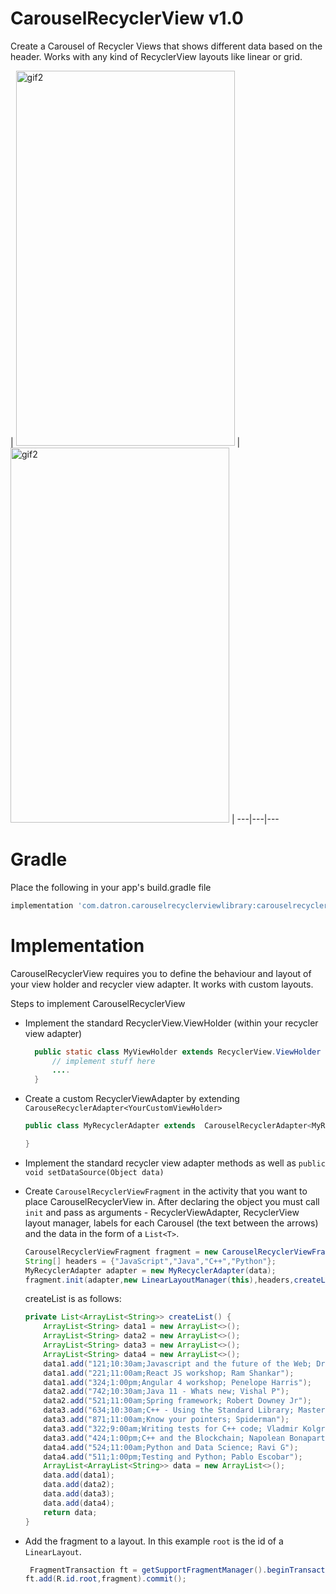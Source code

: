 # CarouselRecyclerView v1.0

Create a Carousel of Recycler Views that shows different data based on the header. Works with any kind of RecyclerView layouts like linear or grid.

| <img src="https://i.imgur.com/9USneXZ.gif" alt="gif2" width="350" height="600"> | <img src="https://i.imgur.com/xTeNWF3.gif" alt="gif2" width="350" height="600"> |
---|---|---

# Gradle

Place the following in your app's build.gradle file
```Groovy
implementation 'com.datron.carouselrecyclerviewlibrary:carouselrecyclerviewlibrary:1.0.0'
```
# Implementation

CarouselRecyclerView requires you to define the behaviour and layout of your view holder and recycler view adapter. It works with custom layouts.

Steps to implement CarouselRecyclerView
- Implement the standard RecyclerView.ViewHolder (within your recycler view adapter)
  ```Java
    public static class MyViewHolder extends RecyclerView.ViewHolder {
        // implement stuff here
        ....
    }
    ```
- Create a custom RecyclerViewAdapter by extending `CarouseRecyclerAdapter<YourCustomViewHolder>`

  ```Java
  public class MyRecyclerAdapter extends  CarouselRecyclerAdapter<MyRecyclerAdapter.MyViewHolder> {

  }
  ```
- Implement the standard recycler view adapter methods as well as `public void setDataSource(Object data)`

- Create `CarouselRecyclerViewFragment` in the activity that you want to place CarouselRecyclerView in. After declaring the object you must call `init` and pass as arguments - RecyclerViewAdapter, RecyclerView layout manager, labels for each Carousel (the text between the arrows) and the data in the form of a `List<T>`.
    ```Java
    CarouselRecyclerViewFragment fragment = new CarouselRecyclerViewFragment();
    String[] headers = {"JavaScript","Java","C++","Python"};
    MyRecyclerAdapter adapter = new MyRecyclerAdapter(data);
    fragment.init(adapter,new LinearLayoutManager(this),headers,createList());
    ```
    createList is as follows:

    ```Java
    private List<ArrayList<String>> createList() {
        ArrayList<String> data1 = new ArrayList<>();
        ArrayList<String> data2 = new ArrayList<>();
        ArrayList<String> data3 = new ArrayList<>();
        ArrayList<String> data4 = new ArrayList<>();
        data1.add("121;10:30am;Javascript and the future of the Web; Dr Das");
        data1.add("221;11:00am;React JS workshop; Ram Shankar");
        data1.add("324;1:00pm;Angular 4 workshop; Penelope Harris");
        data2.add("742;10:30am;Java 11 - Whats new; Vishal P");
        data2.add("521;11:00am;Spring framework; Robert Downey Jr");
        data3.add("634;10:30am;C++ - Using the Standard Library; Master Chief");
        data3.add("871;11:00am;Know your pointers; Spiderman");
        data3.add("322;9:00am;Writing tests for C++ code; Vladmir Kolgromov");
        data3.add("424;1:00pm;C++ and the Blockchain; Napolean Bonaparte");
        data4.add("524;11:00am;Python and Data Science; Ravi G");
        data4.add("511;1:00pm;Testing and Python; Pablo Escobar");
        ArrayList<ArrayList<String>> data = new ArrayList<>();
        data.add(data1);
        data.add(data2);
        data.add(data3);
        data.add(data4);
        return data;
    }
    ```
- Add the fragment to a layout. In this example `root` is the id of a `LinearLayout`.
    ```Java
     FragmentTransaction ft = getSupportFragmentManager().beginTransaction();
    ft.add(R.id.root,fragment).commit();
    ```